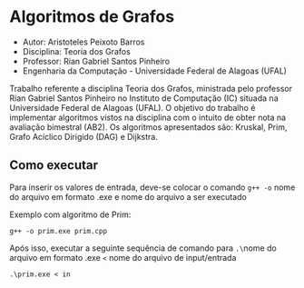 # Algoritmos de Grafos

- Autor: Aristoteles Peixoto Barros
- Disciplina: Teoria dos Grafos
- Professor: Rian Gabriel Santos Pinheiro
- Engenharia da Computação - Universidade Federal de Alagoas (UFAL)

Trabalho referente a disciplina Teoria dos Grafos, ministrada pelo professor Rian Gabriel Santos Pinheiro no Instituto de Computação (IC) situada na Universidade Federal de Alagoas (UFAL). O objetivo do trabalho é implementar algoritmos vistos na disciplina com o intuito de obter nota na avaliação bimestral (AB2). Os algoritmos apresentados são: Kruskal, Prim, Grafo Acíclico Dirigido (DAG) e Dijkstra.


## Como executar

Para inserir os valores de entrada, deve-se colocar o comando `g++ -o` nome do arquivo em formato .exe e nome do arquivo a ser executado

Exemplo com algoritmo de Prim:

`g++ -o prim.exe prim.cpp`

Após isso, executar a seguinte sequência de comando para  `.\`nome do arquivo em formato .exe `<` nome do arquivo de input/entrada

`.\prim.exe < in`

